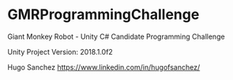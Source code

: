 # GMRProgrammingChallenge

Giant Monkey Robot - Unity C# Candidate Programming Challenge

Unity Project Version: 2018.1.0f2

Hugo Sanchez
https://www.linkedin.com/in/hugofsanchez/
